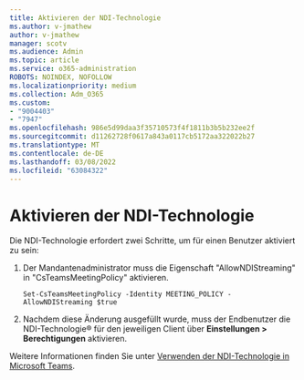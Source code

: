 ```yaml
---
title: Aktivieren der NDI-Technologie
ms.author: v-jmathew
author: v-jmathew
manager: scotv
ms.audience: Admin
ms.topic: article
ms.service: o365-administration
ROBOTS: NOINDEX, NOFOLLOW
ms.localizationpriority: medium
ms.collection: Adm_O365
ms.custom:
- "9004403"
- "7947"
ms.openlocfilehash: 986e5d99daa3f35710573f4f1811b3b5b232ee2f
ms.sourcegitcommit: d11262728f0617a843a0117cb5172aa322022b27
ms.translationtype: MT
ms.contentlocale: de-DE
ms.lasthandoff: 03/08/2022
ms.locfileid: "63084322"
---
```

# <a name="turn-on-ndi-technology"></a>Aktivieren der NDI-Technologie

Die NDI-Technologie erfordert zwei Schritte, um für einen Benutzer aktiviert zu sein:

1. Der Mandantenadministrator muss die Eigenschaft "AllowNDIStreaming" in "CsTeamsMeetingPolicy" aktivieren.

    `Set-CsTeamsMeetingPolicy -Identity MEETING_POLICY -AllowNDIStreaming $true`

2. Nachdem diese Änderung ausgefüllt wurde, muss der Endbenutzer die NDI-Technologie® für den jeweiligen Client über **Einstellungen > Berechtigungen** aktivieren.

Weitere Informationen finden Sie unter [Verwenden der NDI-Technologie in Microsoft Teams](https://docs.microsoft.com/microsoftteams/use-ndi-in-meetings).
